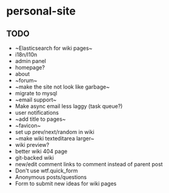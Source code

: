 # personal-site

## TODO
- ~Elasticsearch for wiki pages~
- i18n/l10n
- admin panel
- homepage?
- about
- ~forum~
- ~make the site not look like garbage~
- migrate to mysql
- ~email support~
- Make async email less laggy (task queue?)
- user notifications
- ~add title to pages~
- ~favicon~
- set up prev/next/random in wiki
- ~make wiki texteditarea larger~
- wiki preview?
- better wiki 404 page
- git-backed wiki
- new/edit comment links to comment instead of parent post
- Don't use wtf.quick_form
- Anonymous posts/questions
- Form to submit new ideas for wiki pages
